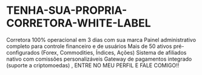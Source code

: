 # TENHA-SUA-PROPRIA-CORRETORA-WHITE-LABEL
Corretora 100% operacional em 3 dias com sua marca  Painel administrativo completo para controle financeiro e de usuários  Mais de 50 ativos pré-configurados (Forex, Commodities, Índices, Ações)  Sistema de afiliados nativo com comissões personalizáveis  Gateway de pagamentos integrado (suporte a criptomoedas)  , ENTRE NO MEU PERFIL E FALE COMIGO!!
